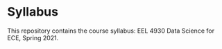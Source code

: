 # Syllabus

This repository contains the course syllabus: EEL 4930 Data Science for ECE, Spring 2021.
